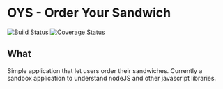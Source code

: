 OYS - Order Your Sandwich
==============================
[![Build Status](https://travis-ci.org/jvanderbiest/OYS.svg?branch=master)](https://travis-ci.org/jvanderbiest/OYS)
[![Coverage Status](https://coveralls.io/repos/jvanderbiest/OYS/badge.svg?branch=master&service=github)](https://coveralls.io/github/jvanderbiest/OYS?branch=master)

## What

Simple application that let users order their sandwiches. Currently a sandbox application to understand nodeJS and other javascript libraries.